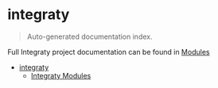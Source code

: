 # integraty

> Auto-generated documentation index.

Full Integraty project documentation can be found in [Modules](MODULES.md#integraty-modules)

- [integraty](#integraty)
  - [Integraty Modules](MODULES.md#integraty-modules)
